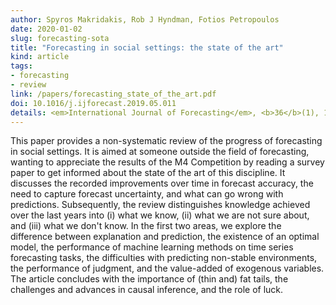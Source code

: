 ```yaml
---
author: Spyros Makridakis, Rob J Hyndman, Fotios Petropoulos
date: 2020-01-02
slug: forecasting-sota
title: "Forecasting in social settings: the state of the art"
kind: article
tags:
- forecasting
- review
link: /papers/forecasting_state_of_the_art.pdf
doi: 10.1016/j.ijforecast.2019.05.011
details: <em>International Journal of Forecasting</em>, <b>36</b>(1), 15-28
---
```


This paper provides a non-systematic review of the progress of forecasting in social settings. It is aimed at someone outside the field of forecasting, wanting to appreciate the results of the M4 Competition by reading a survey paper to get informed about the state of the art of this discipline. It discusses the recorded improvements over time in forecast accuracy, the need to capture forecast uncertainty, and what can go wrong with predictions. Subsequently, the review distinguishes knowledge achieved over the last years into (i) what we know, (ii) what we are not sure about, and (iii) what we don't know. In the first two areas, we explore the difference between explanation and prediction, the existence of an optimal model, the performance of machine learning methods on time series forecasting tasks, the difficulties with predicting non-stable environments, the performance of judgment, and the value-added of exogenous variables. The article concludes with the importance of (thin and) fat tails, the challenges and advances in causal inference, and the role of luck.
